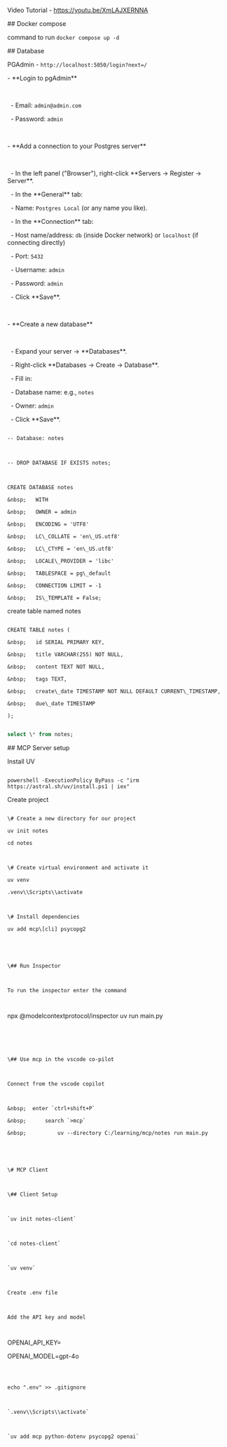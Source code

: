 Video Tutorial - https://youtu.be/XmLAJXERNNA

\## Docker compose



command to run `docker compose up -d`



\## Database



PGAdmin - `http://localhost:5050/login?next=/`



\- \*\*Login to pgAdmin\*\*

&nbsp;   

&nbsp;   - Email: `admin@admin.com`

&nbsp;   - Password: `admin`

&nbsp;       

\- \*\*Add a connection to your Postgres server\*\*

&nbsp;   

&nbsp;   - In the left panel ("Browser"), right-click \*\*Servers → Register → Server\*\*.

&nbsp;   - In the \*\*General\*\* tab:

&nbsp;       - Name: `Postgres Local` (or any name you like).

&nbsp;   - In the \*\*Connection\*\* tab:

&nbsp;       - Host name/address: `db` (inside Docker network) or `localhost` (if connecting directly)

&nbsp;       - Port: `5432`

&nbsp;       - Username: `admin`

&nbsp;       - Password: `admin`

&nbsp;   - Click \*\*Save\*\*.

&nbsp;       

\- \*\*Create a new database\*\*

&nbsp;   

&nbsp;   - Expand your server → \*\*Databases\*\*.

&nbsp;   - Right-click \*\*Databases → Create → Database\*\*.

&nbsp;   - Fill in:

&nbsp;       - Database name: e.g., `notes`

&nbsp;       - Owner: `admin`

&nbsp;   - Click \*\*Save\*\*.



```

-- Database: notes



-- DROP DATABASE IF EXISTS notes;



CREATE DATABASE notes

&nbsp;   WITH

&nbsp;   OWNER = admin

&nbsp;   ENCODING = 'UTF8'

&nbsp;   LC\_COLLATE = 'en\_US.utf8'

&nbsp;   LC\_CTYPE = 'en\_US.utf8'

&nbsp;   LOCALE\_PROVIDER = 'libc'

&nbsp;   TABLESPACE = pg\_default

&nbsp;   CONNECTION LIMIT = -1

&nbsp;   IS\_TEMPLATE = False;

```



create table named notes



```

CREATE TABLE notes (

&nbsp;   id SERIAL PRIMARY KEY,

&nbsp;   title VARCHAR(255) NOT NULL,

&nbsp;   content TEXT NOT NULL,

&nbsp;   tags TEXT,

&nbsp;   create\_date TIMESTAMP NOT NULL DEFAULT CURRENT\_TIMESTAMP,

&nbsp;   due\_date TIMESTAMP

);

```



```sql

select \* from notes;

```



\## MCP Server setup



Install UV



```

powershell -ExecutionPolicy ByPass -c "irm https://astral.sh/uv/install.ps1 | iex"

```



Create project



```

\# Create a new directory for our project

uv init notes

cd notes



\# Create virtual environment and activate it

uv venv

.venv\\Scripts\\activate



\# Install dependencies

uv add mcp\[cli] psycopg2





\## Run Inspector



To run the inspector enter the command



```

npx @modelcontextprotocol/inspector uv run main.py

```





\## Use mcp in the vscode co-pilot



Connect from the vscode copilot



&nbsp;	enter `ctrl+shift+P`

&nbsp;		search `>mcp`

&nbsp;			uv --directory C:/learning/mcp/notes run main.py





\# MCP Client



\## Client Setup



`uv init notes-client`



`cd notes-client`



`uv venv`



Create .env file



Add the API key and model



```

OPENAI\_API\_KEY=



OPENAI\_MODEL=gpt-4o

```



echo ".env" >> .gitignore



`.venv\\Scripts\\activate`



`uv add mcp python-dotenv psycopg2 openai`







